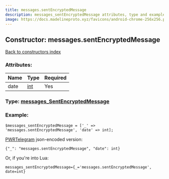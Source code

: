 ```yaml
---
title: messages.sentEncryptedMessage
description: messages_sentEncryptedMessage attributes, type and example
image: https://docs.madelineproto.xyz/favicons/android-chrome-256x256.png
---
```

## Constructor: messages.sentEncryptedMessage  
[Back to constructors index](index.md)



### Attributes:

| Name     |    Type       | Required |
|----------|---------------|----------|
|date|[int](../types/int.md) | Yes|



### Type: [messages\_SentEncryptedMessage](../types/messages_SentEncryptedMessage.md)


### Example:

```
$messages_sentEncryptedMessage = ['_' => 'messages.sentEncryptedMessage', 'date' => int];
```  

[PWRTelegram](https://pwrtelegram.xyz) json-encoded version:

```
{"_": "messages.sentEncryptedMessage", "date": int}
```


Or, if you're into Lua:  


```
messages_sentEncryptedMessage={_='messages.sentEncryptedMessage', date=int}

```


